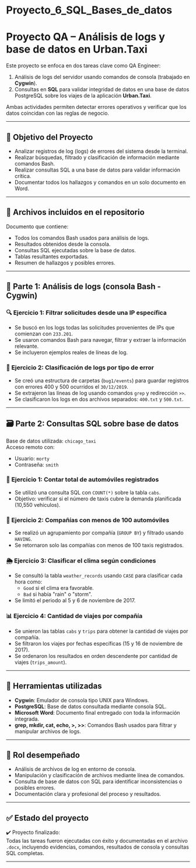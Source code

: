 # Proyecto_6_SQL_Bases_de_datos
# Proyecto QA – Análisis de logs y base de datos en Urban.Taxi

Este proyecto se enfoca en dos tareas clave como QA Engineer:

1. Análisis de logs del servidor usando comandos de consola (trabajado en **Cygwin**).
2. Consultas en **SQL** para validar integridad de datos en una base de datos PostgreSQL sobre los viajes de la aplicación **Urban.Taxi**.

Ambas actividades permiten detectar errores operativos y verificar que los datos coincidan con las reglas de negocio.

---

## 🎯 Objetivo del Proyecto

- Analizar registros de log (logs) de errores del sistema desde la terminal.
- Realizar búsquedas, filtrado y clasificación de información mediante comandos Bash.
- Realizar consultas SQL a una base de datos para validar información crítica.
- Documentar todos los hallazgos y comandos en un solo documento en Word.

---

## 📁 Archivos incluidos en el repositorio
  
  Documento que contiene:
  - Todos los comandos Bash usados para análisis de logs.
  - Resultados obtenidos desde la consola.
  - Consultas SQL ejecutadas sobre la base de datos.
  - Tablas resultantes exportadas.
  - Resumen de hallazgos y posibles errores.

---

## 🧪 Parte 1: Análisis de logs (consola Bash - Cygwin)

### 🔍 Ejercicio 1: Filtrar solicitudes desde una IP específica

- Se buscó en los logs todas las solicitudes provenientes de IPs que comienzan con `233.201`.
- Se usaron comandos Bash para navegar, filtrar y extraer la información relevante.
- Se incluyeron ejemplos reales de líneas de log.

### 📁 Ejercicio 2: Clasificación de logs por tipo de error

- Se creó una estructura de carpetas (`bug1/events`) para guardar registros con errores 400 y 500 ocurridos el `30/12/2019`.
- Se extrajeron las líneas de log usando comandos `grep` y redirección `>>`.
- Se clasificaron los logs en dos archivos separados: `400.txt` y `500.txt`.

---

## 🗃️ Parte 2: Consultas SQL sobre base de datos

Base de datos utilizada: `chicago_taxi`  
Acceso remoto con:
- Usuario: `morty`  
- Contraseña: `smith`

### 🚖 Ejercicio 1: Contar total de automóviles registrados

- Se utilizó una consulta SQL con `COUNT(*)` sobre la tabla `cabs`.
- Objetivo: verificar si el número de taxis cubre la demanda planificada (10,550 vehículos).

### 🚕 Ejercicio 2: Compañías con menos de 100 automóviles

- Se realizó un agrupamiento por compañía (`GROUP BY`) y filtrado usando `HAVING`.
- Se retornaron solo las compañías con menos de 100 taxis registrados.

### 🌦️ Ejercicio 3: Clasificar el clima según condiciones

- Se consultó la tabla `weather_records` usando `CASE` para clasificar cada hora como:
  - `Good` si el clima era favorable.
  - `Bad` si había "rain" o "storm".
- Se limitó el periodo al 5 y 6 de noviembre de 2017.

### 📊 Ejercicio 4: Cantidad de viajes por compañía

- Se unieron las tablas `cabs` y `trips` para obtener la cantidad de viajes por compañía.
- Se filtraron los viajes por fechas específicas (15 y 16 de noviembre de 2017).
- Se ordenaron los resultados en orden descendente por cantidad de viajes (`trips_amount`).

---

## 🧰 Herramientas utilizadas

- **Cygwin**: Emulador de consola tipo UNIX para Windows.
- **PostgreSQL**: Base de datos consultada mediante consola SQL.
- **Microsoft Word**: Documento final entregado con toda la información integrada.
- **grep, mkdir, cat, echo, >, >>**: Comandos Bash usados para filtrar y manipular archivos de logs.

---

## 💼 Rol desempeñado

- Análisis de archivos de log en entorno de consola.
- Manipulación y clasificación de archivos mediante línea de comandos.
- Consulta de base de datos con SQL para identificar inconsistencias o posibles errores.
- Documentación clara y profesional del proceso y resultados.

---

## ✅ Estado del proyecto

✔️ Proyecto finalizado:  
Todas las tareas fueron ejecutadas con éxito y documentadas en el archivo `.docx`, incluyendo evidencias, comandos, resultados de consola y consultas SQL completas.

---

